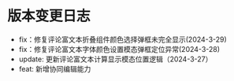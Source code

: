 # 版本变更日志

-   fix：修复评论富文本折叠组件颜色选择弹框未完全显示(2024-3-29)
-   fix：修复评论富文本字体颜色设置模态弹框定位异常(2024-3-28)
-   update: 更新评论富文本计算显示模态位置逻辑（2024-3-27）
-   feat: 新增协同编辑能力